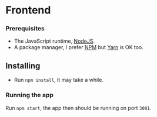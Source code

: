 # Frontend

### Prerequisites
- The JavaScript runtime, [NodeJS](https://nodejs.org/en/).
- A package manager, I prefer [NPM](https://www.npmjs.com/) but [Yarn](https://yarnpkg.com/lang/en/) is OK too.

## Installing
- Run ```npm install```, it may take a while.

### Running the app
Run ```npm start```, the app then should be running on port ```3001```.
